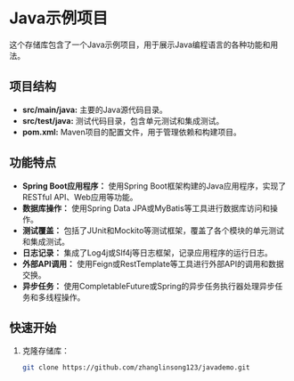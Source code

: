 # Java示例项目

这个存储库包含了一个Java示例项目，用于展示Java编程语言的各种功能和用法。

## 项目结构

- **src/main/java:** 主要的Java源代码目录。
- **src/test/java:** 测试代码目录，包含单元测试和集成测试。
- **pom.xml:** Maven项目的配置文件，用于管理依赖和构建项目。

## 功能特点

- **Spring Boot应用程序：** 使用Spring Boot框架构建的Java应用程序，实现了RESTful API、Web应用等功能。
- **数据库操作：** 使用Spring Data JPA或MyBatis等工具进行数据库访问和操作。
- **测试覆盖：** 包括了JUnit和Mockito等测试框架，覆盖了各个模块的单元测试和集成测试。
- **日志记录：** 集成了Log4j或Slf4j等日志框架，记录应用程序的运行日志。
- **外部API调用：** 使用Feign或RestTemplate等工具进行外部API的调用和数据交换。
- **异步任务：** 使用CompletableFuture或Spring的异步任务执行器处理异步任务和多线程操作。

## 快速开始

1. 克隆存储库：

   ```bash
   git clone https://github.com/zhanglinsong123/javademo.git
